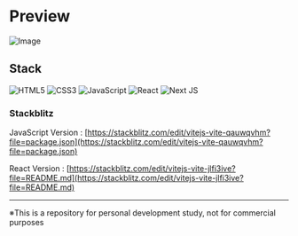 # Preview

![Image](https://github.com/user-attachments/assets/b5dd76ef-6b2b-430c-802a-da31cafe03ad)


## Stack

![HTML5](https://img.shields.io/badge/html5-%23E34F26.svg?style=for-the-badge&logo=html5&logoColor=white)
![CSS3](https://img.shields.io/badge/css3-%231572B6.svg?style=for-the-badge&logo=css3&logoColor=white)
![JavaScript](https://img.shields.io/badge/javascript-%23323330.svg?style=for-the-badge&logo=javascript&logoColor=%23F7DF1E)
![React](https://img.shields.io/badge/react-%2320232a.svg?style=for-the-badge&logo=react&logoColor=%2361DAFB)
![Next JS](https://img.shields.io/badge/Next-black?style=for-the-badge&logo=next.js&logoColor=white)


### Stackblitz
JavaScript Version : [https://stackblitz.com/edit/vitejs-vite-qauwqvhm?file=package.json](https://stackblitz.com/edit/vitejs-vite-qauwqvhm?file=package.json)

React Version : [https://stackblitz.com/edit/vitejs-vite-jlfi3ive?file=README.md](https://stackblitz.com/edit/vitejs-vite-jlfi3ive?file=README.md)

---

※This is a repository for personal development study, not for commercial purposes
